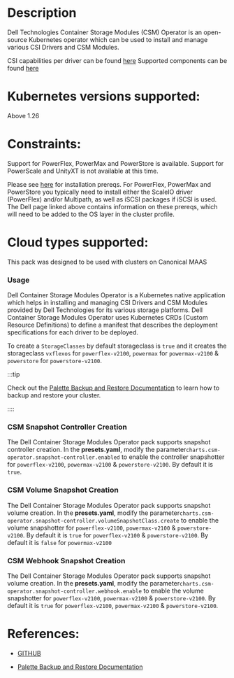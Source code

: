 # Description
Dell Technologies Container Storage Modules (CSM) Operator is an open-source Kubernetes operator which can be used to install and manage various CSI Drivers and CSM Modules.

CSI capabilities per driver can be found [here](https://dell.github.io/csm-docs/docs/csidriver/)
Supported components can be found [here](https://dell.github.io/csm-docs/docs/deployment/csmoperator/#supported-csm-components)


# Kubernetes versions supported:
Above 1.26

# Constraints:
Support for PowerFlex, PowerMax and PowerStore is available.
Support for PowerScale and UnityXT is not available at this time.

Please see [here](https://dell.github.io/csm-docs/docs/deployment/csmoperator/drivers/) for installation prereqs. For PowerFlex, PowerMax and PowerStore you typically need to install either the ScaleIO driver (PowerFlex) and/or Multipath, as well as iSCSI packages if iSCSI is used. The Dell page linked above contains information on these prereqs, which will need to be added to the OS layer in the cluster profile.

# Cloud types supported:
This pack was designed to be used with clusters on Canonical MAAS

### Usage

Dell Container Storage Modules Operator is a Kubernetes native application which helps in installing and managing CSI Drivers and CSM Modules provided by Dell Technologies for its various storage platforms. Dell Container Storage Modules Operator uses Kubernetes CRDs (Custom Resource Definitions) to define a manifest that describes the deployment specifications for each driver to be deployed.

To create a `StorageClasses` by default storageclass is `true` and it creates the storageclass `vxflexos` for `powerflex-v2100`, `powermax` for `powermax-v2100` & `powerstore` for `powerstore-v2100`.


:::tip

Check out the [Palette Backup and Restore Documentation](https://docs.spectrocloud.com/clusters/cluster-management/backup-restore/) to learn how to backup and restore your cluster.

::::

### CSM Snapshot Controller Creation

The Dell Container Storage Modules Operator pack supports snapshot controller creation. In the **presets.yaml**, modify the parameter`charts.csm-operator.snapshot-controller.enabled` to enable the controller snapshotter for `powerflex-v2100`, `powermax-v2100` &  `powerstore-v2100`. By default it is `true`.

### CSM Volume Snapshot Creation

The Dell Container Storage Modules Operator pack supports snapshot volume creation. In the **presets.yaml**, modify the parameter`charts.csm-operator.snapshot-controller.volumeSnapshotClass.create` to enable the volume snapshotter for `powerflex-v2100`, `powermax-v2100` &  `powerstore-v2100`. By default it is `true` for `powerflex-v2100` &  `powerstore-v2100`. By default it is `false` for `powermax-v2100`

### CSM Webhook Snapshot Creation

The Dell Container Storage Modules Operator pack supports snapshot volume creation. In the **presets.yaml**, modify the parameter`charts.csm-operator.snapshot-controller.webhook.enable` to enable the volume snapshotter for `powerflex-v2100`, `powermax-v2100` &  `powerstore-v2100`. By default it is `true` for `powerflex-v2100`, `powermax-v2100` &  `powerstore-v2100`. 


# References:

- [GITHUB](https://github.com/dell/csm-operator)

- [Palette Backup and Restore Documentation](https://docs.spectrocloud.com/clusters/cluster-management/backup-restore/)
